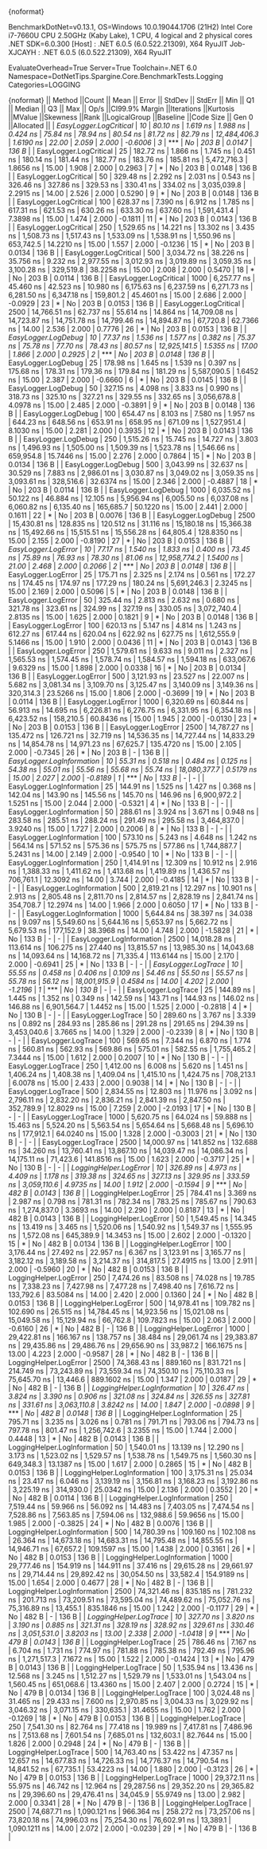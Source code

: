{noformat}

BenchmarkDotNet=v0.13.1, OS=Windows 10.0.19044.1706 (21H2)
Intel Core i7-7660U CPU 2.50GHz (Kaby Lake), 1 CPU, 4 logical and 2 physical cores
.NET SDK=6.0.300
  [Host]     : .NET 6.0.5 (6.0.522.21309), X64 RyuJIT
  Job-XJCAYH : .NET 6.0.5 (6.0.522.21309), X64 RyuJIT

EvaluateOverhead=True  Server=True  Toolchain=.NET 6.0  
Namespace=DotNetTips.Spargine.Core.BenchmarkTests.Logging  Categories=LOGGING  

{noformat}
||                      Method ||Count ||        Mean ||       Error ||    StdDev ||    StdErr ||         Min ||          Q1 ||      Median ||          Q3 ||         Max ||        Op/s ||CI99.9% Margin ||Iterations ||Kurtosis ||MValue ||Skewness ||Rank ||LogicalGroup ||Baseline ||Code Size || Gen 0 ||Allocated ||
|       *EasyLogger.LogCritical* |    *10* |     *80.10 ns* |     *1.619 ns* |   *1.988 ns* |   *0.424 ns* |     *75.84 ns* |     *78.94 ns* |     *80.54 ns* |     *81.72 ns* |     *82.79 ns* | *12,484,406.3* |      *1.6190 ns* |      *22.00* |    *2.059* |  *2.000* |  *-0.6006* |    *3* |            *** |       *No* |     *203 B* | *0.0147* |     *136 B* |
|       EasyLogger.LogCritical |    25 |    182.72 ns |     1.866 ns |   1.745 ns |   0.451 ns |    180.14 ns |    181.44 ns |    182.77 ns |    183.76 ns |    185.81 ns |  5,472,716.3 |      1.8656 ns |      15.00 |    1.908 |  2.000 |   0.2963 |    7 |            * |       No |     203 B | 0.0148 |     136 B |
|       EasyLogger.LogCritical |    50 |    329.48 ns |     2.292 ns |   2.031 ns |   0.543 ns |    326.46 ns |    327.86 ns |    329.53 ns |    330.41 ns |    334.02 ns |  3,035,039.8 |      2.2915 ns |      14.00 |    2.526 |  2.000 |   0.5290 |    9 |            * |       No |     203 B | 0.0148 |     136 B |
|       EasyLogger.LogCritical |   100 |    628.37 ns |     7.390 ns |   6.912 ns |   1.785 ns |    617.31 ns |    621.53 ns |    630.26 ns |    633.30 ns |    637.60 ns |  1,591,431.4 |      7.3898 ns |      15.00 |    1.474 |  2.000 |  -0.1811 |   11 |            * |       No |     203 B | 0.0143 |     136 B |
|       EasyLogger.LogCritical |   250 |  1,529.65 ns |    14.221 ns |  13.302 ns |   3.435 ns |  1,508.73 ns |  1,517.43 ns |  1,533.09 ns |  1,538.91 ns |  1,550.96 ns |    653,742.5 |     14.2210 ns |      15.00 |    1.557 |  2.000 |  -0.1236 |   15 |            * |       No |     203 B | 0.0134 |     136 B |
|       EasyLogger.LogCritical |   500 |  3,034.72 ns |    38.226 ns |  35.756 ns |   9.232 ns |  2,977.55 ns |  3,012.93 ns |  3,019.89 ns |  3,059.35 ns |  3,100.28 ns |    329,519.8 |     38.2258 ns |      15.00 |    2.008 |  2.000 |   0.5470 |   18 |            * |       No |     203 B | 0.0114 |     136 B |
|       EasyLogger.LogCritical |  1000 |  6,257.77 ns |    45.460 ns |  42.523 ns |  10.980 ns |  6,175.63 ns |  6,237.59 ns |  6,271.73 ns |  6,281.50 ns |  6,347.18 ns |    159,801.2 |     45.4601 ns |      15.00 |    2.686 |  2.000 |  -0.0929 |   23 |            * |       No |     203 B | 0.0153 |     136 B |
|       EasyLogger.LogCritical |  2500 | 14,766.51 ns |    62.737 ns |  55.614 ns |  14.864 ns | 14,709.08 ns | 14,723.87 ns | 14,751.78 ns | 14,799.46 ns | 14,894.87 ns |     67,720.8 |     62.7366 ns |      14.00 |    2.536 |  2.000 |   0.7776 |   26 |            * |       No |     203 B | 0.0153 |     136 B |
|          *EasyLogger.LogDebug* |    *10* |     *77.37 ns* |     *1.536 ns* |   *1.577 ns* |   *0.382 ns* |     *75.37 ns* |     *75.78 ns* |     *77.70 ns* |     *78.43 ns* |     *80.57 ns* | *12,925,141.5* |      *1.5355 ns* |      *17.00* |    *1.866* |  *2.000* |   *0.2925* |    *2* |            *** |       *No* |     *203 B* | *0.0148* |     *136 B* |
|          EasyLogger.LogDebug |    25 |    178.98 ns |     1.645 ns |   1.539 ns |   0.397 ns |    175.68 ns |    178.31 ns |    179.36 ns |    179.84 ns |    181.29 ns |  5,587,090.5 |      1.6452 ns |      15.00 |    2.387 |  2.000 |  -0.6660 |    6 |            * |       No |     203 B | 0.0145 |     136 B |
|          EasyLogger.LogDebug |    50 |    327.15 ns |     4.098 ns |   3.833 ns |   0.990 ns |    318.73 ns |    325.10 ns |    327.21 ns |    329.55 ns |    332.65 ns |  3,056,678.8 |      4.0978 ns |      15.00 |    2.485 |  2.000 |  -0.3891 |    9 |            * |       No |     203 B | 0.0148 |     136 B |
|          EasyLogger.LogDebug |   100 |    654.47 ns |     8.103 ns |   7.580 ns |   1.957 ns |    644.23 ns |    648.56 ns |    653.91 ns |    658.95 ns |    671.09 ns |  1,527,951.4 |      8.1030 ns |      15.00 |    2.281 |  2.000 |   0.3935 |   12 |            * |       No |     203 B | 0.0143 |     136 B |
|          EasyLogger.LogDebug |   250 |  1,515.26 ns |    15.745 ns |  14.727 ns |   3.803 ns |  1,496.93 ns |  1,505.00 ns |  1,509.39 ns |  1,523.78 ns |  1,546.66 ns |    659,954.8 |     15.7446 ns |      15.00 |    2.276 |  2.000 |   0.7864 |   15 |            * |       No |     203 B | 0.0134 |     136 B |
|          EasyLogger.LogDebug |   500 |  3,043.99 ns |    32.637 ns |  30.529 ns |   7.883 ns |  2,986.01 ns |  3,030.87 ns |  3,049.02 ns |  3,059.35 ns |  3,093.61 ns |    328,516.6 |     32.6374 ns |      15.00 |    2.346 |  2.000 |  -0.4887 |   18 |            * |       No |     203 B | 0.0114 |     136 B |
|          EasyLogger.LogDebug |  1000 |  6,035.52 ns |    50.122 ns |  46.884 ns |  12.105 ns |  5,956.94 ns |  6,005.50 ns |  6,037.08 ns |  6,060.82 ns |  6,135.40 ns |    165,685.7 |     50.1220 ns |      15.00 |    2.441 |  2.000 |   0.1611 |   22 |            * |       No |     203 B | 0.0076 |     136 B |
|          EasyLogger.LogDebug |  2500 | 15,430.81 ns |   128.835 ns | 120.512 ns |  31.116 ns | 15,180.18 ns | 15,366.38 ns | 15,492.66 ns | 15,515.51 ns | 15,556.28 ns |     64,805.4 |    128.8350 ns |      15.00 |    2.155 |  2.000 |  -0.8190 |   27 |            * |       No |     203 B | 0.0153 |     136 B |
|          *EasyLogger.LogError* |    *10* |     *77.17 ns* |     *1.540 ns* |   *1.833 ns* |   *0.400 ns* |     *73.45 ns* |     *75.89 ns* |     *76.93 ns* |     *78.30 ns* |     *81.06 ns* | *12,958,774.2* |      *1.5400 ns* |      *21.00* |    *2.468* |  *2.000* |   *0.2066* |    *2* |            *** |       *No* |     *203 B* | *0.0148* |     *136 B* |
|          EasyLogger.LogError |    25 |    175.71 ns |     2.325 ns |   2.174 ns |   0.561 ns |    172.27 ns |    174.45 ns |    174.97 ns |    177.29 ns |    180.24 ns |  5,691,246.3 |      2.3245 ns |      15.00 |    2.169 |  2.000 |   0.5096 |    5 |            * |       No |     203 B | 0.0148 |     136 B |
|          EasyLogger.LogError |    50 |    325.44 ns |     2.813 ns |   2.632 ns |   0.680 ns |    321.78 ns |    323.61 ns |    324.99 ns |    327.19 ns |    330.05 ns |  3,072,740.4 |      2.8135 ns |      15.00 |    1.625 |  2.000 |   0.1821 |    9 |            * |       No |     203 B | 0.0148 |     136 B |
|          EasyLogger.LogError |   100 |    620.13 ns |     5.147 ns |   4.814 ns |   1.243 ns |    612.27 ns |    617.44 ns |    620.04 ns |    622.92 ns |    627.75 ns |  1,612,555.9 |      5.1466 ns |      15.00 |    1.910 |  2.000 |   0.0436 |   11 |            * |       No |     203 B | 0.0143 |     136 B |
|          EasyLogger.LogError |   250 |  1,579.61 ns |     9.633 ns |   9.011 ns |   2.327 ns |  1,565.53 ns |  1,574.45 ns |  1,578.74 ns |  1,584.57 ns |  1,594.18 ns |    633,067.6 |      9.6329 ns |      15.00 |    1.898 |  2.000 |   0.0338 |   16 |            * |       No |     203 B | 0.0134 |     136 B |
|          EasyLogger.LogError |   500 |  3,121.93 ns |    23.527 ns |  22.007 ns |   5.682 ns |  3,081.34 ns |  3,109.70 ns |  3,125.47 ns |  3,140.09 ns |  3,149.36 ns |    320,314.3 |     23.5266 ns |      15.00 |    1.806 |  2.000 |  -0.3699 |   19 |            * |       No |     203 B | 0.0114 |     136 B |
|          EasyLogger.LogError |  1000 |  6,320.69 ns |    60.844 ns |  56.913 ns |  14.695 ns |  6,226.81 ns |  6,276.75 ns |  6,331.95 ns |  6,354.18 ns |  6,423.52 ns |    158,210.5 |     60.8436 ns |      15.00 |    1.945 |  2.000 |  -0.0130 |   23 |            * |       No |     203 B | 0.0153 |     136 B |
|          EasyLogger.LogError |  2500 | 14,787.27 ns |   135.472 ns | 126.721 ns |  32.719 ns | 14,536.35 ns | 14,727.44 ns | 14,833.29 ns | 14,854.78 ns | 14,971.23 ns |     67,625.7 |    135.4720 ns |      15.00 |    2.105 |  2.000 |  -0.7345 |   26 |            * |       No |     203 B |      - |     136 B |
|    *EasyLogger.LogInformation* |    *10* |     *55.31 ns* |     *0.518 ns* |   *0.484 ns* |   *0.125 ns* |     *54.38 ns* |     *55.01 ns* |     *55.56 ns* |     *55.68 ns* |     *55.74 ns* | *18,080,377.7* |      *0.5179 ns* |      *15.00* |    *2.027* |  *2.000* |  *-0.8189* |    *1* |            *** |       *No* |     *133 B* |      *-* |         *-* |
|    EasyLogger.LogInformation |    25 |    144.91 ns |     1.525 ns |   1.427 ns |   0.368 ns |    142.04 ns |    143.90 ns |    145.56 ns |    145.70 ns |    146.96 ns |  6,900,972.2 |      1.5251 ns |      15.00 |    2.044 |  2.000 |  -0.5321 |    4 |            * |       No |     133 B |      - |         - |
|    EasyLogger.LogInformation |    50 |    288.61 ns |     3.924 ns |   3.671 ns |   0.948 ns |    283.58 ns |    285.51 ns |    288.24 ns |    291.49 ns |    295.58 ns |  3,464,837.0 |      3.9240 ns |      15.00 |    1.727 |  2.000 |   0.2006 |    8 |            * |       No |     133 B |      - |         - |
|    EasyLogger.LogInformation |   100 |    573.10 ns |     5.243 ns |   4.648 ns |   1.242 ns |    564.14 ns |    571.52 ns |    575.36 ns |    575.75 ns |    577.86 ns |  1,744,887.7 |      5.2431 ns |      14.00 |    2.149 |  2.000 |  -0.9540 |   10 |            * |       No |     133 B |      - |         - |
|    EasyLogger.LogInformation |   250 |  1,414.91 ns |    12.309 ns |  10.912 ns |   2.916 ns |  1,388.33 ns |  1,411.62 ns |  1,413.68 ns |  1,419.89 ns |  1,436.57 ns |    706,761.1 |     12.3092 ns |      14.00 |    3.744 |  2.000 |  -0.4185 |   14 |            * |       No |     133 B |      - |         - |
|    EasyLogger.LogInformation |   500 |  2,819.21 ns |    12.297 ns |  10.901 ns |   2.913 ns |  2,805.48 ns |  2,811.70 ns |  2,814.57 ns |  2,828.19 ns |  2,841.74 ns |    354,708.7 |     12.2974 ns |      14.00 |    1.966 |  2.000 |   0.6050 |   17 |            * |       No |     133 B |      - |         - |
|    EasyLogger.LogInformation |  1000 |  5,644.84 ns |    38.397 ns |  34.038 ns |   9.097 ns |  5,549.60 ns |  5,644.16 ns |  5,653.97 ns |  5,662.72 ns |  5,679.53 ns |    177,152.9 |     38.3968 ns |      14.00 |    4.748 |  2.000 |  -1.5828 |   21 |            * |       No |     133 B |      - |         - |
|    EasyLogger.LogInformation |  2500 | 14,018.28 ns |   113.614 ns | 106.275 ns |  27.440 ns | 13,815.57 ns | 13,985.30 ns | 14,043.68 ns | 14,093.64 ns | 14,168.72 ns |     71,335.4 |    113.6144 ns |      15.00 |    2.170 |  2.000 |  -0.6941 |   25 |            * |       No |     133 B |      - |         - |
|          *EasyLogger.LogTrace* |    *10* |     *55.55 ns* |     *0.458 ns* |   *0.406 ns* |   *0.109 ns* |     *54.46 ns* |     *55.50 ns* |     *55.57 ns* |     *55.78 ns* |     *56.12 ns* | *18,001,915.9* |      *0.4584 ns* |      *14.00* |    *4.202* |  *2.000* |  *-1.2196* |    *1* |            *** |       *No* |     *130 B* |      *-* |         *-* |
|          EasyLogger.LogTrace |    25 |    144.89 ns |     1.445 ns |   1.352 ns |   0.349 ns |    142.59 ns |    143.71 ns |    144.93 ns |    146.02 ns |    146.88 ns |  6,901,564.7 |      1.4452 ns |      15.00 |    1.525 |  2.000 |  -0.2818 |    4 |            * |       No |     130 B |      - |         - |
|          EasyLogger.LogTrace |    50 |    289.60 ns |     3.767 ns |   3.339 ns |   0.892 ns |    284.93 ns |    285.86 ns |    291.28 ns |    291.65 ns |    294.39 ns |  3,453,040.6 |      3.7665 ns |      14.00 |    1.329 |  2.000 |  -0.2339 |    8 |            * |       No |     130 B |      - |         - |
|          EasyLogger.LogTrace |   100 |    569.65 ns |     7.344 ns |   6.870 ns |   1.774 ns |    560.81 ns |    562.93 ns |    569.86 ns |    575.01 ns |    582.55 ns |  1,755,465.2 |      7.3444 ns |      15.00 |    1.612 |  2.000 |   0.2007 |   10 |            * |       No |     130 B |      - |         - |
|          EasyLogger.LogTrace |   250 |  1,412.00 ns |     6.008 ns |   5.620 ns |   1.451 ns |  1,406.24 ns |  1,408.38 ns |  1,409.04 ns |  1,415.10 ns |  1,424.75 ns |    708,213.1 |      6.0078 ns |      15.00 |    2.433 |  2.000 |   0.9038 |   14 |            * |       No |     130 B |      - |         - |
|          EasyLogger.LogTrace |   500 |  2,834.55 ns |    12.803 ns |  11.976 ns |   3.092 ns |  2,796.11 ns |  2,832.20 ns |  2,836.21 ns |  2,841.39 ns |  2,847.50 ns |    352,789.9 |     12.8029 ns |      15.00 |    7.259 |  2.000 |  -2.0193 |   17 |            * |       No |     130 B |      - |         - |
|          EasyLogger.LogTrace |  1000 |  5,620.75 ns |    64.024 ns |  59.888 ns |  15.463 ns |  5,524.20 ns |  5,563.54 ns |  5,654.64 ns |  5,668.48 ns |  5,696.10 ns |    177,912.1 |     64.0240 ns |      15.00 |    1.328 |  2.000 |  -0.3003 |   21 |            * |       No |     130 B |      - |         - |
|          EasyLogger.LogTrace |  2500 | 14,000.97 ns |   141.852 ns | 132.688 ns |  34.260 ns | 13,760.41 ns | 13,867.10 ns | 14,039.47 ns | 14,086.34 ns | 14,175.11 ns |     71,423.6 |    141.8516 ns |      15.00 |    1.623 |  2.000 |  -0.3717 |   25 |            * |       No |     130 B |      - |         - |
|       *LoggingHelper.LogError* |    *10* |    *326.89 ns* |     *4.973 ns* |   *4.409 ns* |   *1.178 ns* |    *319.38 ns* |    *324.65 ns* |    *327.13 ns* |    *329.95 ns* |    *333.59 ns* |  *3,059,110.6* |      *4.9735 ns* |      *14.00* |    *1.912* |  *2.000* |  *-0.1594* |    *9* |            *** |       *No* |     *482 B* | *0.0143* |     *136 B* |
|       LoggingHelper.LogError |    25 |    784.41 ns |     3.369 ns |   2.987 ns |   0.798 ns |    781.31 ns |    782.34 ns |    783.25 ns |    785.67 ns |    790.63 ns |  1,274,837.0 |      3.3693 ns |      14.00 |    2.290 |  2.000 |   0.8187 |   13 |            * |       No |     482 B | 0.0143 |     136 B |
|       LoggingHelper.LogError |    50 |  1,549.45 ns |    14.345 ns |  13.419 ns |   3.465 ns |  1,520.06 ns |  1,540.92 ns |  1,549.37 ns |  1,555.95 ns |  1,572.08 ns |    645,389.9 |     14.3453 ns |      15.00 |    2.602 |  2.000 |  -0.1320 |   15 |            * |       No |     482 B | 0.0134 |     136 B |
|       LoggingHelper.LogError |   100 |  3,176.44 ns |    27.492 ns |  22.957 ns |   6.367 ns |  3,123.91 ns |  3,165.77 ns |  3,182.12 ns |  3,189.58 ns |  3,214.37 ns |    314,817.5 |     27.4915 ns |      13.00 |    2.911 |  2.000 |  -0.5960 |   20 |            * |       No |     482 B | 0.0153 |     136 B |
|       LoggingHelper.LogError |   250 |  7,474.26 ns |    83.508 ns |  74.028 ns |  19.785 ns |  7,338.23 ns |  7,427.98 ns |  7,477.28 ns |  7,498.40 ns |  7,616.72 ns |    133,792.6 |     83.5084 ns |      14.00 |    2.420 |  2.000 |   0.1360 |   24 |            * |       No |     482 B | 0.0153 |     136 B |
|       LoggingHelper.LogError |   500 | 14,978.41 ns |   109.782 ns | 102.690 ns |  26.515 ns | 14,784.45 ns | 14,923.56 ns | 15,021.08 ns | 15,049.58 ns | 15,129.94 ns |     66,762.8 |    109.7823 ns |      15.00 |    2.063 |  2.000 |  -0.6160 |   26 |            * |       No |     482 B |      - |     136 B |
|       LoggingHelper.LogError |  1000 | 29,422.81 ns |   166.167 ns | 138.757 ns |  38.484 ns | 29,061.74 ns | 29,383.87 ns | 29,435.86 ns | 29,486.76 ns | 29,656.90 ns |     33,987.2 |    166.1675 ns |      13.00 |    4.223 |  2.000 |  -0.9587 |   28 |            * |       No |     482 B |      - |     136 B |
|       LoggingHelper.LogError |  2500 | 74,368.43 ns |   889.160 ns | 831.721 ns | 214.749 ns | 73,243.89 ns | 73,559.34 ns | 74,350.10 ns | 75,110.33 ns | 75,645.70 ns |     13,446.6 |    889.1602 ns |      15.00 |    1.347 |  2.000 |   0.0187 |   29 |            * |       No |     482 B |      - |     136 B |
| *LoggingHelper.LogInformation* |    *10* |    *326.47 ns* |     *3.824 ns* |   *3.390 ns* |   *0.906 ns* |    *321.08 ns* |    *324.84 ns* |    *326.55 ns* |    *327.81 ns* |    *331.61 ns* |  *3,063,110.8* |      *3.8242 ns* |      *14.00* |    *1.847* |  *2.000* |  *-0.0898* |    *9* |            *** |       *No* |     *482 B* | *0.0148* |     *136 B* |
| LoggingHelper.LogInformation |    25 |    795.71 ns |     3.235 ns |   3.026 ns |   0.781 ns |    791.71 ns |    793.06 ns |    794.73 ns |    797.78 ns |    801.47 ns |  1,256,742.6 |      3.2355 ns |      15.00 |    1.744 |  2.000 |   0.4448 |   13 |            * |       No |     482 B | 0.0143 |     136 B |
| LoggingHelper.LogInformation |    50 |  1,540.01 ns |    13.139 ns |  12.290 ns |   3.173 ns |  1,523.02 ns |  1,529.57 ns |  1,538.78 ns |  1,549.75 ns |  1,560.30 ns |    649,348.3 |     13.1387 ns |      15.00 |    1.617 |  2.000 |   0.2865 |   15 |            * |       No |     482 B | 0.0153 |     136 B |
| LoggingHelper.LogInformation |   100 |  3,175.31 ns |    25.034 ns |  23.417 ns |   6.046 ns |  3,139.19 ns |  3,156.81 ns |  3,168.23 ns |  3,192.86 ns |  3,225.19 ns |    314,930.0 |     25.0342 ns |      15.00 |    2.136 |  2.000 |   0.3552 |   20 |            * |       No |     482 B | 0.0114 |     136 B |
| LoggingHelper.LogInformation |   250 |  7,519.44 ns |    59.966 ns |  56.092 ns |  14.483 ns |  7,403.05 ns |  7,474.54 ns |  7,528.86 ns |  7,563.85 ns |  7,594.06 ns |    132,988.6 |     59.9656 ns |      15.00 |    1.985 |  2.000 |  -0.3825 |   24 |            * |       No |     482 B | 0.0076 |     136 B |
| LoggingHelper.LogInformation |   500 | 14,780.39 ns |   109.160 ns | 102.108 ns |  26.364 ns | 14,673.18 ns | 14,683.31 ns | 14,795.48 ns | 14,855.55 ns | 14,946.71 ns |     67,657.2 |    109.1597 ns |      15.00 |    1.438 |  2.000 |   0.3161 |   26 |            * |       No |     482 B | 0.0153 |     136 B |
| LoggingHelper.LogInformation |  1000 | 29,777.46 ns |   154.919 ns | 144.911 ns |  37.416 ns | 29,615.28 ns | 29,661.97 ns | 29,714.44 ns | 29,892.42 ns | 30,054.50 ns |     33,582.4 |    154.9189 ns |      15.00 |    1.654 |  2.000 |   0.4677 |   28 |            * |       No |     482 B |      - |     136 B |
| LoggingHelper.LogInformation |  2500 | 74,321.46 ns |   835.185 ns | 781.232 ns | 201.713 ns | 73,209.51 ns | 73,595.04 ns | 74,489.62 ns | 75,052.76 ns | 75,316.89 ns |     13,455.1 |    835.1846 ns |      15.00 |    1.242 |  2.000 |  -0.1177 |   29 |            * |       No |     482 B |      - |     136 B |
|       *LoggingHelper.LogTrace* |    *10* |    *327.70 ns* |     *3.820 ns* |   *3.190 ns* |   *0.885 ns* |    *321.31 ns* |    *328.19 ns* |    *328.92 ns* |    *329.61 ns* |    *330.46 ns* |  *3,051,531.0* |      *3.8203 ns* |      *13.00* |    *2.338* |  *2.000* |  *-1.0418* |    *9* |            *** |       *No* |     *479 B* | *0.0143* |     *136 B* |
|       LoggingHelper.LogTrace |    25 |    786.46 ns |     7.167 ns |   6.704 ns |   1.731 ns |    774.97 ns |    781.88 ns |    785.38 ns |    792.49 ns |    795.96 ns |  1,271,517.3 |      7.1672 ns |      15.00 |    1.522 |  2.000 |  -0.1424 |   13 |            * |       No |     479 B | 0.0143 |     136 B |
|       LoggingHelper.LogTrace |    50 |  1,535.94 ns |    13.436 ns |  12.568 ns |   3.245 ns |  1,512.27 ns |  1,529.79 ns |  1,533.01 ns |  1,543.04 ns |  1,560.45 ns |    651,068.6 |     13.4360 ns |      15.00 |    2.407 |  2.000 |   0.2724 |   15 |            * |       No |     479 B | 0.0134 |     136 B |
|       LoggingHelper.LogTrace |   100 |  3,024.48 ns |    31.465 ns |  29.433 ns |   7.600 ns |  2,970.85 ns |  3,004.33 ns |  3,029.92 ns |  3,046.32 ns |  3,071.15 ns |    330,635.1 |     31.4655 ns |      15.00 |    1.762 |  2.000 |  -0.1269 |   18 |            * |       No |     479 B | 0.0153 |     136 B |
|       LoggingHelper.LogTrace |   250 |  7,541.30 ns |    82.764 ns |  77.418 ns |  19.989 ns |  7,417.81 ns |  7,486.96 ns |  7,513.68 ns |  7,601.54 ns |  7,685.01 ns |    132,603.1 |     82.7644 ns |      15.00 |    1.826 |  2.000 |   0.2948 |   24 |            * |       No |     479 B |      - |     136 B |
|       LoggingHelper.LogTrace |   500 | 14,763.40 ns |    53.422 ns |  47.357 ns |  12.657 ns | 14,677.83 ns | 14,726.33 ns | 14,776.37 ns | 14,790.54 ns | 14,841.52 ns |     67,735.1 |     53.4223 ns |      14.00 |    1.880 |  2.000 |  -0.3123 |   26 |            * |       No |     479 B | 0.0153 |     136 B |
|       LoggingHelper.LogTrace |  1000 | 29,372.11 ns |    55.975 ns |  46.742 ns |  12.964 ns | 29,287.56 ns | 29,352.20 ns | 29,365.82 ns | 29,396.60 ns | 29,476.41 ns |     34,045.9 |     55.9749 ns |      13.00 |    2.982 |  2.000 |   0.3341 |   28 |            * |       No |     479 B |      - |     136 B |
|       LoggingHelper.LogTrace |  2500 | 74,687.71 ns | 1,090.121 ns | 966.364 ns | 258.272 ns | 73,257.06 ns | 73,820.18 ns | 74,996.03 ns | 75,254.30 ns | 76,602.91 ns |     13,389.1 |  1,090.1211 ns |      14.00 |    2.072 |  2.000 |  -0.0239 |   29 |            * |       No |     479 B |      - |     136 B |
